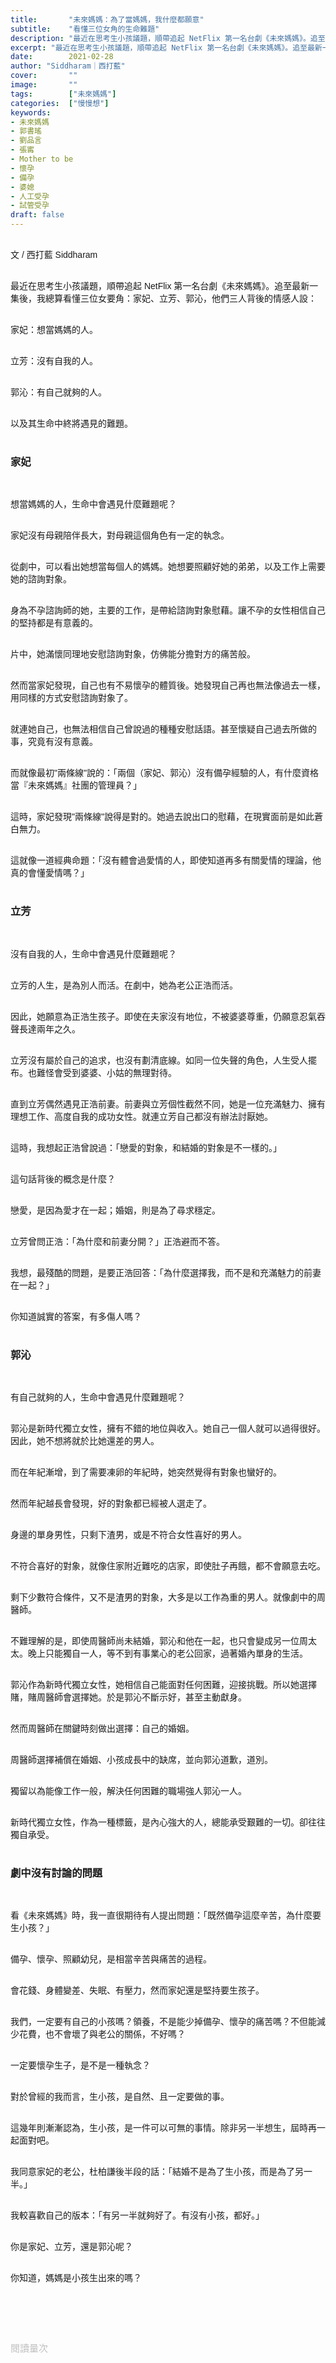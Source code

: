 ```yaml
---
title:       "未來媽媽：為了當媽媽，我什麼都願意"
subtitle:    "看懂三位女角的生命難題"
description: "最近在思考生小孩議題，順帶追起 NetFlix 第一名台劇《未來媽媽》。追至最新一集後，我總算看懂三位女要角：家妃、立芳、郭沁，他們三人背後的情感人設..."
excerpt: "最近在思考生小孩議題，順帶追起 NetFlix 第一名台劇《未來媽媽》。追至最新一集後，我總算看懂三位女要角：家妃、立芳、郭沁，他們三人背後的情感人設..."
date:        2021-02-28
author: "Siddharam｜西打藍"
cover:       ""
image:       ""
tags:        ["未來媽媽"]
categories:  ["慢慢想"]
keywords:
- 未來媽媽
- 郭書瑤
- 劉品言
- 張寗
- Mother to be
- 懷孕
- 備孕
- 婆媳
- 人工受孕
- 試管受孕
draft: false
---
```


<article style="font-family: 'Noto Sans TC', '微軟正黑體', sans-serif; font-weight: 300;">

<br>文 / 西打藍 Siddharam<br><br>

最近在思考生小孩議題，順帶追起 NetFlix 第一名台劇《未來媽媽》。追至最新一集後，我總算看懂三位女要角：家妃、立芳、郭沁，他們三人背後的情感人設：<br><br>

家妃：想當媽媽的人。<br><br>

立芳：沒有自我的人。<br><br>

郭沁：有自己就夠的人。<br><br>

以及其生命中終將遇見的難題。<br><br>

<h3 class="article-h1-color">家妃</h3><br>

想當媽媽的人，生命中會遇見什麼難題呢？<br><br>

家妃沒有母親陪伴長大，對母親這個角色有一定的執念。<br><br>

從劇中，可以看出她想當每個人的媽媽。她想要照顧好她的弟弟，以及工作上需要她的諮詢對象。<br><br>

身為不孕諮詢師的她，主要的工作，是帶給諮詢對象慰藉。讓不孕的女性相信自己的堅持都是有意義的。<br><br>

片中，她滿懷同理地安慰諮詢對象，仿佛能分擔對方的痛苦般。<br><br>

然而當家妃發現，自己也有不易懷孕的體質後。她發現自己再也無法像過去一樣，用同樣的方式安慰諮詢對象了。<br><br>

就連她自己，也無法相信自己曾說過的種種安慰話語。甚至懷疑自己過去所做的事，究竟有沒有意義。<br><br>

而就像最初"兩條線"說的：「兩個（家妃、郭沁）沒有備孕經驗的人，有什麼資格當『未來媽媽』社團的管理員？」<br><br>

這時，家妃發現"兩條線"說得是對的。她過去說出口的慰藉，在現實面前是如此蒼白無力。<br><br>

這就像一道經典命題：「沒有體會過愛情的人，即使知道再多有關愛情的理論，他真的會懂愛情嗎？」<br><br>


<h3 class="article-h1-color">立芳</h3><br>

沒有自我的人，生命中會遇見什麼難題呢？<br><br>

立芳的人生，是為別人而活。在劇中，她為老公正浩而活。<br><br>

因此，她願意為正浩生孩子。即使在夫家沒有地位，不被婆婆尊重，仍願意忍氣吞聲長達兩年之久。<br><br>

立芳沒有屬於自己的追求，也沒有劃清底線。如同一位失聲的角色，人生受人擺布。也難怪會受到婆婆、小姑的無理對待。<br><br>

直到立芳偶然遇見正浩前妻。前妻與立芳個性截然不同，她是一位充滿魅力、擁有理想工作、高度自我的成功女性。就連立芳自己都沒有辦法討厭她。<br><br>

這時，我想起正浩曾說過：「戀愛的對象，和結婚的對象是不一樣的。」<br><br>

這句話背後的概念是什麼？<br><br>

戀愛，是因為愛才在一起；婚姻，則是為了尋求穩定。<br><br>

立芳曾問正浩：「為什麼和前妻分開？」正浩避而不答。<br><br>

我想，最殘酷的問題，是要正浩回答：「為什麼選擇我，而不是和充滿魅力的前妻在一起？」<br><br>

你知道誠實的答案，有多傷人嗎？<br><br>


<h3 class="article-h1-color">郭沁</h3><br>

有自己就夠的人，生命中會遇見什麼難題呢？<br><br>

郭沁是新時代獨立女性，擁有不錯的地位與收入。她自己一個人就可以過得很好。因此，她不想將就於比她還差的男人。<br><br>

而在年紀漸增，到了需要凍卵的年紀時，她突然覺得有對象也蠻好的。<br><br>

然而年紀越長會發現，好的對象都已經被人選走了。<br><br>

身邊的單身男性，只剩下渣男，或是不符合女性喜好的男人。<br><br>

不符合喜好的對象，就像住家附近難吃的店家，即使肚子再餓，都不會願意去吃。<br><br>

剩下少數符合條件，又不是渣男的對象，大多是以工作為重的男人。就像劇中的周醫師。<br><br>

不難理解的是，即使周醫師尚未結婚，郭沁和他在一起，也只會變成另一位周太太。晚上只能獨自一人，等不到有事業心的老公回家，過著婚內單身的生活。<br><br>

郭沁作為新時代獨立女性，她相信自己能面對任何困難，迎接挑戰。所以她選擇賭，賭周醫師會選擇她。於是郭沁不斷示好，甚至主動獻身。<br><br>

然而周醫師在關鍵時刻做出選擇：自己的婚姻。<br><br>

周醫師選擇補償在婚姻、小孩成長中的缺席，並向郭沁道歉，道別。<br><br>

獨留以為能像工作一般，解決任何困難的職場強人郭沁一人。<br><br>

新時代獨立女性，作為一種標籤，是內心強大的人，總能承受艱難的一切。卻往往獨自承受。<br><br>


<h3 class="article-h1-color">劇中沒有討論的問題</h3><br>

看《未來媽媽》時，我一直很期待有人提出問題：「既然備孕這麼辛苦，為什麼要生小孩？」<br><br>

備孕、懷孕、照顧幼兒，是相當辛苦與痛苦的過程。<br><br>

會花錢、身體變差、失眠、有壓力，然而家妃還是堅持要生孩子。<br><br>

我們，一定要有自己的小孩嗎？領養，不是能少掉備孕、懷孕的痛苦嗎？不但能減少花費，也不會壞了與老公的關係，不好嗎？<br><br>

一定要懷孕生子，是不是一種執念？<br><br>

對於曾經的我而言，生小孩，是自然、且一定要做的事。<br><br>

這幾年則漸漸認為，生小孩，是一件可以可無的事情。除非另一半想生，屆時再一起面對吧。<br><br>

我同意家妃的老公，杜柏謙後半段的話：「結婚不是為了生小孩，而是為了另一半。」<br><br>

我較喜歡自己的版本：「有另一半就夠好了。有沒有小孩，都好。」<br><br>

你是家妃、立芳，還是郭沁呢？<br><br>

你知道，媽媽是小孩生出來的嗎？<br><br>

<br><br><br>

</article>

<div style="color: #bfbfbf; font-size: 15px;" id="busuanzi_container_page_pv">
  閱讀量<span id="busuanzi_value_page_pv"></span>次
</div>

<script src="../../js/post.js"></script>




